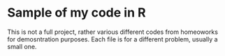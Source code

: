 # Sample of my code in R
This is not a full project, rather various different codes from homeoworks for demosntration purposes. Each file is for a different problem, usually a small one.
